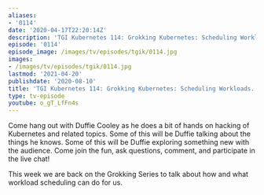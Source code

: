 ```yaml
---
aliases:
- '0114'
date: '2020-04-17T22:20:14Z'
description: 'TGI Kubernetes 114: Grokking Kubernetes: Scheduling Workloads.'
episode: '0114'
episode_image: /images/tv/episodes/tgik/0114.jpg
images:
- /images/tv/episodes/tgik/0114.jpg
lastmod: '2021-04-20'
publishdate: '2020-08-10'
title: 'TGI Kubernetes 114: Grokking Kubernetes: Scheduling Workloads.'
type: tv-episode
youtube: o_gT_LfFn4s
---
```


Come hang out with Duffie Cooley as he does a bit of hands on hacking of Kubernetes and related topics. Some of this will be Duffie talking about the things he knows. Some of this will be Duffie exploring something new with the audience. Come join the fun, ask questions, comment, and participate in the live chat!

This week we are back on the Grokking Series to talk about how and what workload scheduling can do for us.
